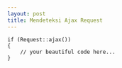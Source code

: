```yaml
---
layout: post
title: Mendeteksi Ajax Request
---
```


    if (Request::ajax())
    {
        // your beautiful code here...
    }
